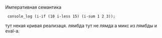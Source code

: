Императивная семантика
```
 console_log (i-if (10 i-less 15) (i-sum 1 2 3));
```

тут некая кривая реализаця. лямбда тут не лямда а микс из лямбды и eval-а.